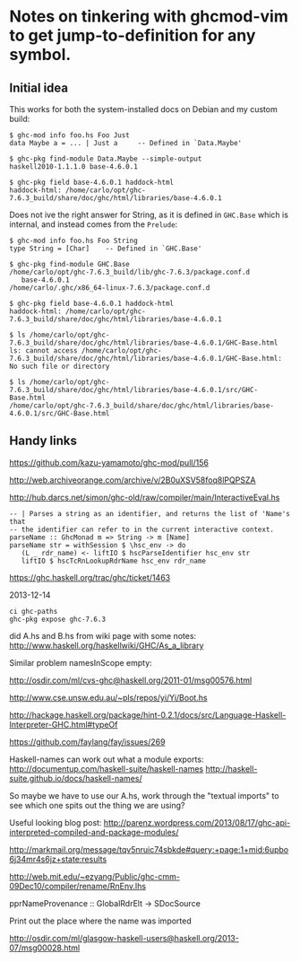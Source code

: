 # Notes on tinkering with ghcmod-vim to get jump-to-definition for any symbol.

## Initial idea

This works for both the system-installed docs on Debian and
my custom build:

    $ ghc-mod info foo.hs Foo Just
    data Maybe a = ... | Just a 	-- Defined in `Data.Maybe'

    $ ghc-pkg find-module Data.Maybe --simple-output
    haskell2010-1.1.1.0 base-4.6.0.1

    $ ghc-pkg field base-4.6.0.1 haddock-html
    haddock-html: /home/carlo/opt/ghc-7.6.3_build/share/doc/ghc/html/libraries/base-4.6.0.1

Does not ive the right answer for String, as it is defined in `GHC.Base`
which is internal, and instead comes from the `Prelude`:


    $ ghc-mod info foo.hs Foo String
    type String = [Char] 	-- Defined in `GHC.Base'

    $ ghc-pkg find-module GHC.Base
    /home/carlo/opt/ghc-7.6.3_build/lib/ghc-7.6.3/package.conf.d
       base-4.6.0.1
    /home/carlo/.ghc/x86_64-linux-7.6.3/package.conf.d

    $ ghc-pkg field base-4.6.0.1 haddock-html
    haddock-html: /home/carlo/opt/ghc-7.6.3_build/share/doc/ghc/html/libraries/base-4.6.0.1

    $ ls /home/carlo/opt/ghc-7.6.3_build/share/doc/ghc/html/libraries/base-4.6.0.1/GHC-Base.html
    ls: cannot access /home/carlo/opt/ghc-7.6.3_build/share/doc/ghc/html/libraries/base-4.6.0.1/GHC-Base.html: No such file or directory

    $ ls /home/carlo/opt/ghc-7.6.3_build/share/doc/ghc/html/libraries/base-4.6.0.1/src/GHC-Base.html
    /home/carlo/opt/ghc-7.6.3_build/share/doc/ghc/html/libraries/base-4.6.0.1/src/GHC-Base.html

## Handy links

https://github.com/kazu-yamamoto/ghc-mod/pull/156

http://web.archiveorange.com/archive/v/2B0uXSV58foq8lPQPSZA

http://hub.darcs.net/simon/ghc-old/raw/compiler/main/InteractiveEval.hs

    -- | Parses a string as an identifier, and returns the list of 'Name's that
    -- the identifier can refer to in the current interactive context.
    parseName :: GhcMonad m => String -> m [Name]
    parseName str = withSession $ \hsc_env -> do
       (L _ rdr_name) <- liftIO $ hscParseIdentifier hsc_env str
       liftIO $ hscTcRnLookupRdrName hsc_env rdr_name


https://ghc.haskell.org/trac/ghc/ticket/1463


2013-12-14

    ci ghc-paths
    ghc-pkg expose ghc-7.6.3


did A.hs and B.hs from wiki page with some notes: http://www.haskell.org/haskellwiki/GHC/As_a_library

Similar problem namesInScope empty:

http://osdir.com/ml/cvs-ghc@haskell.org/2011-01/msg00576.html



http://www.cse.unsw.edu.au/~pls/repos/yi/Yi/Boot.hs


http://hackage.haskell.org/package/hint-0.2.1/docs/src/Language-Haskell-Interpreter-GHC.html#typeOf


https://github.com/faylang/fay/issues/269


Haskell-names can work out what a module exports:
    http://documentup.com/haskell-suite/haskell-names
    http://haskell-suite.github.io/docs/haskell-names/

So maybe we have to use our A.hs, work through the "textual imports" to see which one
spits out the thing we are using?


Useful looking blog post: http://parenz.wordpress.com/2013/08/17/ghc-api-interpreted-compiled-and-package-modules/

http://markmail.org/message/tqv5nruic74sbkde#query:+page:1+mid:6upbo6j34mr4s6jz+state:results





http://web.mit.edu/~ezyang/Public/ghc-cmm-09Dec10/compiler/rename/RnEnv.lhs



pprNameProvenance :: GlobalRdrElt -> SDocSource

Print out the place where the name was imported







http://osdir.com/ml/glasgow-haskell-users@haskell.org/2013-07/msg00028.html


